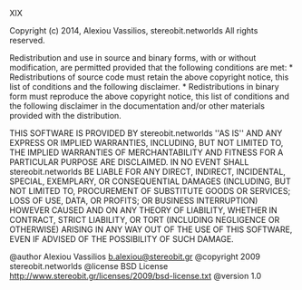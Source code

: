 XIX 

Copyright (c) 2014, Alexiou Vassilios, stereobit.networlds
All rights reserved.

Redistribution and use in source and binary forms, with or without
modification, are permitted provided that the following conditions are met:
    * Redistributions of source code must retain the above copyright
      notice, this list of conditions and the following disclaimer.
    * Redistributions in binary form must reproduce the above copyright
      notice, this list of conditions and the following disclaimer in the
      documentation and/or other materials provided with the distribution.

THIS SOFTWARE IS PROVIDED BY stereobit.networlds ''AS IS'' AND ANY
EXPRESS OR IMPLIED WARRANTIES, INCLUDING, BUT NOT LIMITED TO, THE IMPLIED
WARRANTIES OF MERCHANTABILITY AND FITNESS FOR A PARTICULAR PURPOSE ARE
DISCLAIMED. IN NO EVENT SHALL stereobit.networlds BE LIABLE FOR ANY
DIRECT, INDIRECT, INCIDENTAL, SPECIAL, EXEMPLARY, OR CONSEQUENTIAL DAMAGES
(INCLUDING, BUT NOT LIMITED TO, PROCUREMENT OF SUBSTITUTE GOODS OR SERVICES;
LOSS OF USE, DATA, OR PROFITS; OR BUSINESS INTERRUPTION) HOWEVER CAUSED AND
ON ANY THEORY OF LIABILITY, WHETHER IN CONTRACT, STRICT LIABILITY, OR TORT
(INCLUDING NEGLIGENCE OR OTHERWISE) ARISING IN ANY WAY OUT OF THE USE OF THIS
SOFTWARE, EVEN IF ADVISED OF THE POSSIBILITY OF SUCH DAMAGE.

@author Alexiou Vassilios b.alexiou@stereobit.gr
@copyright 2009 stereobit.networlds
@license BSD License http://www.stereobit.gr/licenses/2009/bsd-license.txt
@version 1.0 
